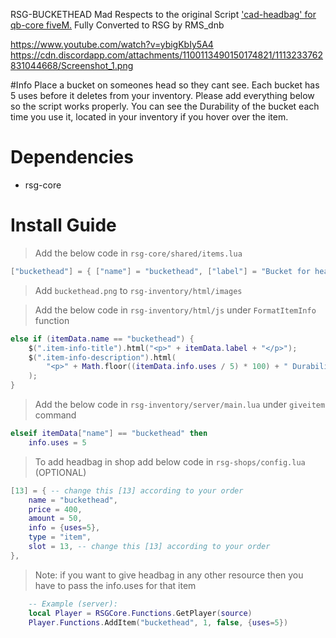 RSG-BUCKETHEAD
 Mad Respects to the original Script ['cad-headbag' for qb-core fiveM.](https://github.com/cadburry6969/cad-headbag)
 Fully Converted to RSG by RMS_dnb
 
https://www.youtube.com/watch?v=ybigKbIy5A4
https://cdn.discordapp.com/attachments/1100113490150174821/1113233762831044668/Screenshot_1.png
 

#Info
Place a bucket on someones head so they cant see. Each bucket has 5 uses before it deletes from your inventory.  Please add everything below so the script works properly.  You can see the Durability of the bucket each time you use it, located in your inventory if you hover over the item.

# Dependencies
* rsg-core

# Install Guide

> Add the below code in `rsg-core/shared/items.lua`
```lua
["buckethead"] = { ["name"] = "buckethead", ["label"] = "Bucket for head", ["weight"] = 400, ["type"] = "item", ["image"] = "headbag.png", ["unique"] = true, ["useable"] = true, ["shouldClose"] = true, ["combinable"] = nil, ["description"] = "A bucket to put over someone elses head and make them blind." },
```

> Add `buckethead.png` to `rsg-inventory/html/images`

> Add the below code in `rsg-inventory/html/js` under `FormatItemInfo` function
```lua
else if (itemData.name == "buckethead") {
    $(".item-info-title").html("<p>" + itemData.label + "</p>");
    $(".item-info-description").html(
        "<p>" + Math.floor((itemData.info.uses / 5) * 100) + " Durability.</p>"
    );
} 
```

> Add the below code in `rsg-inventory/server/main.lua` under `giveitem` command
```lua
elseif itemData["name"] == "buckethead" then
	info.uses = 5
```

> To add headbag in shop add below code in `rsg-shops/config.lua` (OPTIONAL)
```lua
[13] = { -- change this [13] according to your order
    name = "buckethead",
    price = 400,
    amount = 50,
    info = {uses=5},
    type = "item",
    slot = 13, -- change this [13] according to your order
},
```

> Note: if you want to give headbag in any other resource then you have to pass the info.uses for that item
```lua
    -- Example (server): 
    local Player = RSGCore.Functions.GetPlayer(source)
    Player.Functions.AddItem("buckethead", 1, false, {uses=5})
```
